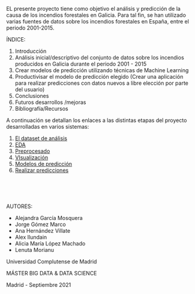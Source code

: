 


EL presente proyecto tiene como objetivo el análisis y predicción de la causa de los incendios forestales en Galicia. Para tal fin, se han utilizado varias fuentes de datos sobre los incendios forestales en España, entre el periodo 2001-2015. 

ÍNDICE:

1. Introducción
1. Análisis inicial/descriptivo del conjunto de datos sobre los incendios producidos en Galicia durante el periodo 2001 - 2015
3. Crear modelos de predicción utilizando técnicas de Machine Learning
4. Productivisar el modelo de predicción elegido (Crear una aplicación para realizar predicciones con datos nuevos a libre elección por parte del usuario)
5. Conclusiones
6. Futuros desarrollos /mejoras
7. Bibliografía/Recursos



A continuación se detallan los enlaces a las distintas etapas del proyecto desarrolladas en varios sistemas:  


1. [El dataset de análisis](https://lenamorianu.github.io/ANALISIS-Y-PREDICCION-DE-LOS-INCENDIOS-FORESTALES-EN-GALICIA/overview.html)
2. [EDA](https://lenamorianu.github.io/ANALISIS-Y-PREDICCION-DE-LOS-INCENDIOS-FORESTALES-EN-GALICIA/features.html)
3. [Preprocesado](https://lenamorianu.github.io/ANALISIS-Y-PREDICCION-DE-LOS-INCENDIOS-FORESTALES-EN-GALICIA/Preprocesado_HTML_v1.html)
4. [VIsualización](https://algmleyee2o0vmwp.maps.arcgis.com/sharing/oauth2/authorize?client_id=dashboards&response_type=token&state=%7B%22portalUrl%22%3A%22https%3A%2F%2Falgmleyee2o0vmwp.maps.arcgis.com%22%7D&expiration=20160&locale=es&redirect_uri=https%3A%2F%2Falgmleyee2o0vmwp.maps.arcgis.com%2Fapps%2Fdashboards%2F23ba0dc6d69d494eb37d0454f51bf81c&redirectToUserOrgUrl=true)
5. [Modelos de predicción](https://lenamorianu.github.io/ANALISIS-Y-PREDICCION-DE-LOS-INCENDIOS-FORESTALES-EN-GALICIA/models.html)
6. [Realizar predicciones](https://share.streamlit.io/lenamorianu/analisis-y-prediccion-de-los-incendios-en-galicia/main/Streamlit/Incendios_Galicia.py)



<br>
<br>
<br>

AUTORES:

- Alejandra García Mosquera
- Jorge Gómez Marco
- Ana Hernández Villate
- Alex Ilundain
- Alicia María López Machado
- Lenuta Morianu



Universidad Complutense de Madrid

MÁSTER BIG DATA & DATA SCIENCE 

Madrid - Septiembre 2021

